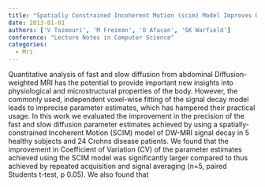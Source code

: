 ```yaml
---
title: "Spatially Constrained Incoherent Motion (scim) Model Improves Quantitative Diffusion-weighted Mri Analysis Of Crohns Disease Patients"
date: 2013-01-01
authors: ['V Taimouri', 'M Freiman', 'O Afacan', 'SK Warfield']
conference: "Lecture Notes in Computer Science"
categories:
  - Mri
---
```

 Quantitative analysis of fast and slow diffusion from abdominal Diffusion-weighted MRI has the potential to provide important new insights into physiological and microstructural properties of the body. However, the commonly used, independent voxel-wise fitting of the signal decay model leads to imprecise parameter estimates, which has hampered their practical usage. In this work we evaluated the improvement in the precision of the fast and slow diffusion parameter estimates achieved by using a spatially-constrained Incoherent Motion (SCIM) model of DW-MRI signal decay in 5 healthy subjects and 24 Crohns disease patients. We found that the improvement in Coefficient of Variation (CV) of the parameter estimates achieved using the SCIM model was significantly larger compared to thus achieved by repeated acquisition and signal averaging (n=5, paired Students t-test, p  0.05). We also found that
        